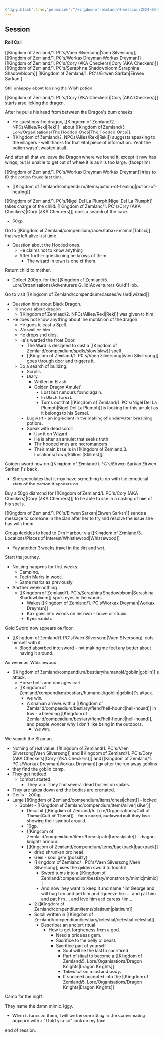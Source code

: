```yaml
---
{"dg-publish":true,"permalink":"/kingdom-of-zemland/4-session/2024-03-10/","tags":["Session_Note"]}
---
```



## Session

#### Roll Call
[[Kingdom of Zemland/1. PC's/Vaen Silversong\|Vaen Silversong]] 
[[Kingdom of Zemland/1. PC's/Workax Dreyman\|Workax Dreyman]] 
[[Kingdom of Zemland/1. PC's/Cory (AKA Checkers)\|Cory (AKA Checkers)]] 
[[Kingdom of Zemland/1. PC's/Seraphina Shadowbloom\|Seraphina Shadowbloom]] 
[[Kingdom of Zemland/1. PC's/Eirwen Sarkan\|Eirwen Sarkan]] 

Still unhappy about loosing the Wish potion.

[[Kingdom of Zemland/1. PC's/Cory (AKA Checkers)\|Cory (AKA Checkers)]]  starts arse licking the dragon.

After he pulls his head from between the Dragon's bum cheeks.
- He questions the dragon, [[Kingdom of Zemland/2. NPCs/Allies/Reki\|Reki]] , about [[Kingdom of Zemland/5. Lore/Organisations/The Hooded Ones\|The Hooded Ones]].
- [[Kingdom of Zemland/2. NPCs/Allies/Reki\|Reki]]  suggests speaking to the villagers - well thanks for that vital piece of information.  Yeah the potion wasn't wasted at all.

And after all that we leave the Dragon where we found it, except it now has wings, but is unable to get out of where it is as it is too large.  (facepalm)

[[Kingdom of Zemland/1. PC's/Workax Dreyman\|Workax Dreyman]] tries to ID the potion found last time.
- [[Kingdom of Zemland/compendium/items/potion-of-healing\|potion-of-healing]] 

[[Kingdom of Zemland/1. PC's/Nigel Del La Plumph\|Nigel Del La Plumph]] takes charge of the child.
[[Kingdom of Zemland/1. PC's/Cory (AKA Checkers)\|Cory (AKA Checkers)]]  does a search of the cave.
- 50gp.

Go to [[Kingdom of Zemland/compendium/races/tabaxi-mpmm\|Tabaxi]] that we left alive last time
- Question about the Hooded ones.
	- He claims not to know anything
	- After further questioning he knows of them.
		- The wizard in town is one of them.

Return child to mother.
- Collect 200gp. for the [[Kingdom of Zemland/5. Lore/Organisations/Adventurers Guild\|Adventurers Guild]] job.

Go to visit [[Kingdom of Zemland/compendium/classes/wizard\|wizard]] 
- Question him about Black Dragon.
- He knows about dragon.
	- [[Kingdom of Zemland/2. NPCs/Allies/Reki\|Reki]]  was given to him.
- He does not know anything about the mutilation of the dragon
	- He goes to cast a Spell.
	- We wail on him.
	- He drops and dies.
	- He's warded the front Door.
		- The Ward is designed to cast a [[Kingdom of Zemland/compendium/spells/slow\|slow]] spell
		- [[Kingdom of Zemland/1. PC's/Vaen Silversong\|Vaen Silversong]] goes through door and triggers it.
	- Do a search of building.
		- Scrolls.
		- Diary.
			- Written in Elvish.
			- Golden Dragon Amulet'
				- Lost but rumours found again.
				- In Black Forest.
				- Turns out that [[Kingdom of Zemland/1. PC's/Nigel Del La Plumph\|Nigel Del La Plumph]] is looking for this amulet as it belongs to his Sensei.
		- Lugwart - an ingredient in the making of underwater breathing potions.
		- Speak with dead scroll
			- Use it on Wizard.
			- He is after an amulet that seeks truth
			- The hooded ones are necromancers
			- Their main base is in [[Kingdom of Zemland/3. Locations/Town/Stillrest\|Stillrest]].

Golden sword now on [[Kingdom of Zemland/1. PC's/Eirwen Sarkan\|Eirwen Sarkan]]'s back .
- She speculates that it may have something to do with the emotional state of the person it appears on.

Buy a 50gp diamond for [[Kingdom of Zemland/1. PC's/Cory (AKA Checkers)\|Cory (AKA Checkers)]] to be able to use in a casting of one of his spells.

[[Kingdom of Zemland/1. PC's/Eirwen Sarkan\|Eirwen Sarkan]] sends a message to someone in the clan after her to try and resolve the issue she has with them.

Group decides to head to Dim Harbour via [[Kingdom of Zemland/3. Locations/Places of Interest/Whistlewood\|Whistlewood]] 
- Yay another 3 weeks travel in the dirt and wet.

Start the journey.  
- Nothing happens for first weeks.
	- Camping.
	- Teeth Marks in wood.
	- Same marks as previously
- Another week nothing 
	- [[Kingdom of Zemland/1. PC's/Seraphina Shadowbloom\|Seraphina Shadowbloom]] spots eyes in the woods.
		- Wakes [[Kingdom of Zemland/1. PC's/Workax Dreyman\|Workax Dreyman]] 
		- Kax goes into woods on his own - brave or stupid.
		- Eyes vanish.

Gold Sword now appears on floor.
- [[Kingdom of Zemland/1. PC's/Vaen Silversong\|Vaen Silversong]]  cuts himself with it.
	- Blood absorbed into sword - not making me feel any better about having it around.

As we enter Whistlewood.
- [[Kingdom of Zemland/compendium/bestiary/humanoid/goblin\|goblin]]'s  attack.
	- Horse bolts and damages cart.
	- [[Kingdom of Zemland/compendium/bestiary/humanoid/goblin\|goblin]]'s attack.
		- we win.
		- A shaman arrives with a [[Kingdom of Zemland/compendium/bestiary/fiend/hell-hound\|hell-hound]] in tow - a bleeding [[Kingdom of Zemland/compendium/bestiary/fiend/hell-hound\|hell-hound]], and people wonder why I don't like being in the outdoors.
			- We win.

We search the Shaman.
- Nothing of real value.
[[Kingdom of Zemland/1. PC's/Vaen Silversong\|Vaen Silversong]] and [[Kingdom of Zemland/1. PC's/Cory (AKA Checkers)\|Cory (AKA Checkers)]] and [[Kingdom of Zemland/1. PC's/Workax Dreyman\|Workax Dreyman]]  go after the run away goblins 
- they find the goblin camp.
- They get noticed.
	- combat started.
		- They win.
They find several dead bodies on spikes.
- They are taken down and the bodies are cremated.
- Gems - 200gp
- Large [[Kingdom of Zemland/compendium/items/chest\|chest]] - locked
	- Goblet - [[Kingdom of Zemland/compendium/items/silver\|silver]] 
		- Decal of [[Kingdom of Zemland/5. Lore/Organisations/Cult of Tiamat\|Cult of Tiamat]] - for a secret, outlawed cult they love showing their symbol around.
		- 10gp.
		- [[Kingdom of Zemland/compendium/items/breastplate\|breastplate]] - dragon knights armour.
		- [[Kingdom of Zemland/compendium/items/backpack\|backpack]] 
			- dried shrunken orc head.
			- Gem - soul gem (possibly)
			- [[Kingdom of Zemland/1. PC's/Vaen Silversong\|Vaen Silversong]] uses the golden sword to touch it
				- Sword turns into a [[Kingdom of Zemland/compendium/bestiary/monstrosity/mimic\|mimic]] 
				- And now they want to keep it and name him George and will hug him and pet him and squeeze him … and pat him and pat him … and love him and caress him…
			- 2 [[Kingdom of Zemland/compendium/items/platinum\|platinum]] 
			- Scroll written in [[Kingdom of Zemland/compendium/bestiary/celestial/celestial\|celestial]] 
				- Describes an ancient ritual
					- How to get forgiveness from a god.
						- Need a priceless gem.
						- Sacrifice to the belly of beast.
						- Sacrifice part of yourself
							- Soul will be the last to sacrificed.
							- Part of ritual to become a [[Kingdom of Zemland/5. Lore/Organisations/Dragon Knights\|Dragon Knights]] 
							- Takes toll on mind and body.
							- If succeed accepted into the [[Kingdom of Zemland/5. Lore/Organisations/Dragon Knights\|Dragon Knights]] 

Camp for the night.

They name the damn mimic, Iggy.
- When it turns on them, I will be the one sitting in the corner eating popcorn with a "I told you so" look on my face.

end of session.
